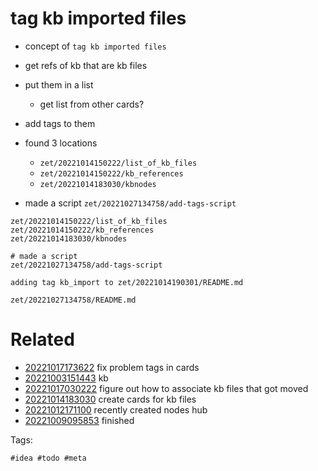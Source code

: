 # tag kb imported files

- concept of `tag kb imported files`
- get refs of kb that are kb files
- put them in a list
  - get list from other cards?
- add tags to them

- found 3 locations
  - `zet/20221014150222/list_of_kb_files`
  - `zet/20221014150222/kb_references   `
  - `zet/20221014183030/kbnodes`
- made a script `zet/20221027134758/add-tags-script`

```
zet/20221014150222/list_of_kb_files
zet/20221014150222/kb_references   
zet/20221014183030/kbnodes

# made a script
zet/20221027134758/add-tags-script

adding tag kb_import to zet/20221014190301/README.md
```

` zet/20221027134758/README.md `

# Related

- [20221017173622](/zet/20221017173622/README.md) fix problem tags in cards
- [20221003151443](/zet/20221003151443/README.md) kb
- [20221017030222](/zet/20221017030222/README.md) figure out how to associate kb files that got moved
- [20221014183030](/zet/20221014183030/README.md) create cards for kb files
- [20221012171100](/zet/20221012171100/README.md) recently created nodes hub
- [20221009095853](/zet/20221009095853/README.md) finished

Tags:

    #idea #todo #meta

